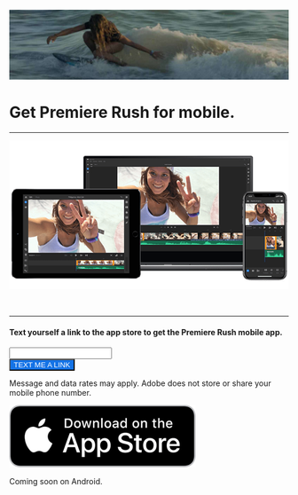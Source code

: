 ![](surfer.jpg "")

# Get Premiere Rush for mobile.

---

![](screens.png "")

&nbsp;

---

#### Text yourself a link to the app store to get the Premiere Rush mobile app.

<script type="text/javascript" src="//s3.amazonaws.com/linktexting-cdn/1.7/js/link_texting_gz.min.js"></script>
<link rel="stylesheet" type="text/css" href="//d22hhoe037sl7u.cloudfront.net/1.7/css/link_texting_gz.min.css">
<div class="promptWrapper">
   <div class="linkTextingWidgetWrapper" style="">
       <div class="linkTextingWidget" style="">
           <div class="promptContent" style=""></div>
           <div class="linkTextingInner">
               <input type="hidden" class="linkID" value="f49c5625-074d-4740-b96d-ee2cd28301a4">
               <div class="linkTextingInputWrapper">
                   <input class="linkTextingInput linkTextingInputFlagAdjust" type="tel" id="numberToText_linkTexting">
               </div>
               <button class="linkTextingButton localized-button localized-text-text_me_a_link" type="button" id="sendButton_linkTexting" style="background-color: #1473E6;color : #ffffff">TEXT ME A LINK</button>
               <div class="linkTextingError" id="linkTextingError" style="display:none;"></div>
           </div>
       </div>
   </div>
</div>

Message and data rates may apply. Adobe does not store or share your mobile phone number.

[![](appstore.png "")](https://itunes.apple.com/us/app/adobe-premiere-rush-cc/id1188753863?mt=8)

Coming soon on Android.

